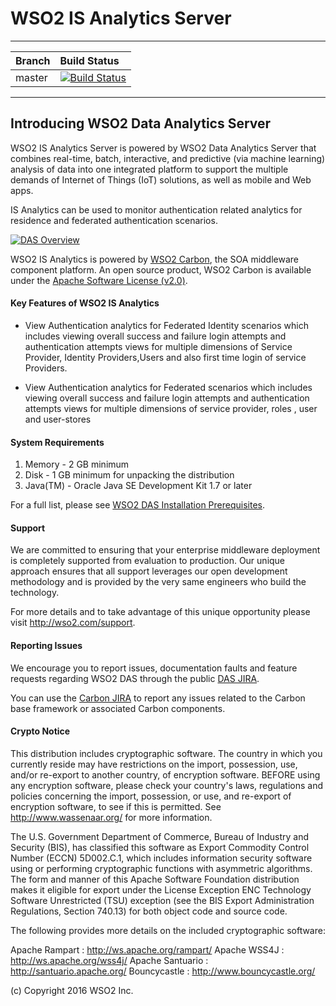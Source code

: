 <!--
  ~  Copyright (c) 2016, WSO2 Inc. (http://wso2.com) All Rights Reserved.
  ~
  ~  WSO2 Inc. licenses this file to you under the Apache License,
  ~  Version 2.0 (the "License"); you may not use this file except
  ~  in compliance with the License.
  ~  You may obtain a copy of the License at
  ~
  ~    http://www.apache.org/licenses/LICENSE-2.0
  ~
  ~  Unless required by applicable law or agreed to in writing,
  ~  software distributed under the License is distributed on an
  ~  "AS IS" BASIS, WITHOUT WARRANTIES OR CONDITIONS OF ANY
  ~  KIND, either express or implied.  See the License for the
  ~  specific language governing permissions and limitations
  ~  under the License.
  -->

WSO2 IS Analytics Server
==========================

---

|  Branch | Build Status |
| :------------ |:-------------
| master      | [![Build Status](https://wso2.org/jenkins/job/analytics-is/badge/icon)](https://wso2.org/jenkins/job/analytics-is) |


---

## Introducing WSO2 Data Analytics Server ##

WSO2 IS Analytics Server is powered by WSO2 Data Analytics Server that combines real-time, batch, interactive, and predictive (via machine learning) analysis of data into one integrated platform to support the multiple demands of Internet of Things (IoT) solutions, as well as mobile and Web apps.

 IS Analytics can be used to monitor authentication related analytics for residence and federated authentication scenarios.

[![DAS Overview](http://b.content.wso2.com/sites/all/product-pages/images/das-overview.png)](http://wso2.com/products/data-analytics-server/#Capabilities)

WSO2 IS Analytics is powered by [WSO2 Carbon](http://wso2.com/products/carbon/), the SOA middleware component platform. An open source product, WSO2 Carbon is available under the [Apache Software License (v2.0)](http://www.apache.org/licenses/LICENSE-2.0.html).


#### Key Features of WSO2 IS Analytics ####

- View Authentication analytics for Federated Identity scenarios which includes viewing overall success and failure login attempts and authentication attempts views for multiple dimensions of Service Provider, Identity Providers,Users and also first time login of service Providers.

- View Authentication analytics for Federated scenarios which includes viewing 
overall success and failure login attempts and authentication attempts views for multiple dimensions of service provider, roles , user and user-stores

#### System Requirements ####


1. Memory   - 2 GB minimum
2. Disk     - 1 GB minimum for unpacking the distribution
3. Java(TM) - Oracle Java SE Development Kit 1.7 or later

For a full list, please see [WSO2 DAS Installation Prerequisites](https://docs.wso2.com/display/DAS300/Installation+Prerequisites).


#### Support ####

We are committed to ensuring that your enterprise middleware deployment is completely supported from evaluation to production. Our unique approach ensures that all support leverages our open development methodology and is provided by the very same engineers who build the technology.

For more details and to take advantage of this unique opportunity please visit http://wso2.com/support.


#### Reporting Issues  ####

We encourage you to report issues, documentation faults and feature requests regarding WSO2 DAS through the public [DAS JIRA](https://wso2.org/jira/browse/ANLYIS).

You can use the [Carbon JIRA](https://wso2.org/jira/browse/CARBON) to report any issues related to the Carbon base framework or associated Carbon components.


#### Crypto Notice ####

   This distribution includes cryptographic software.  The country in
   which you currently reside may have restrictions on the import,
   possession, use, and/or re-export to another country, of
   encryption software.  BEFORE using any encryption software, please
   check your country's laws, regulations and policies concerning the
   import, possession, or use, and re-export of encryption software, to
   see if this is permitted.  See <http://www.wassenaar.org/> for more
   information.

   The U.S. Government Department of Commerce, Bureau of Industry and
   Security (BIS), has classified this software as Export Commodity
   Control Number (ECCN) 5D002.C.1, which includes information security
   software using or performing cryptographic functions with asymmetric
   algorithms.  The form and manner of this Apache Software Foundation
   distribution makes it eligible for export under the License Exception
   ENC Technology Software Unrestricted (TSU) exception (see the BIS
   Export Administration Regulations, Section 740.13) for both object
   code and source code.

   The following provides more details on the included cryptographic
   software:

   Apache Rampart   : http://ws.apache.org/rampart/
   Apache WSS4J     : http://ws.apache.org/wss4j/
   Apache Santuario : http://santuario.apache.org/
   Bouncycastle     : http://www.bouncycastle.org/

(c) Copyright 2016 WSO2 Inc.
